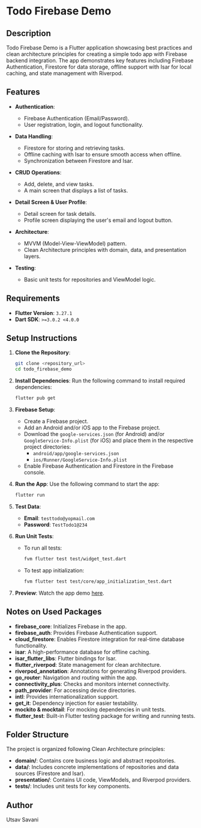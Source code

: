 # Todo Firebase Demo

## Description

Todo Firebase Demo is a Flutter application showcasing best practices and clean architecture principles for creating a simple todo app with Firebase backend integration. The app demonstrates key features including Firebase Authentication, Firestore for data storage, offline support with Isar for local caching, and state management with Riverpod.

## Features

- **Authentication**:
    - Firebase Authentication (Email/Password).
    - User registration, login, and logout functionality.

- **Data Handling**:
    - Firestore for storing and retrieving tasks.
    - Offline caching with Isar to ensure smooth access when offline.
    - Synchronization between Firestore and Isar.

- **CRUD Operations**:
    - Add, delete, and view tasks.
    - A main screen that displays a list of tasks.

- **Detail Screen & User Profile**:
    - Detail screen for task details.
    - Profile screen displaying the user's email and logout button.

- **Architecture**:
    - MVVM (Model-View-ViewModel) pattern.
    - Clean Architecture principles with domain, data, and presentation layers.

- **Testing**:
    - Basic unit tests for repositories and ViewModel logic.

## Requirements

- **Flutter Version**: `3.27.1`
- **Dart SDK**: `>=3.0.2 <4.0.0`

## Setup Instructions

1. **Clone the Repository**:
   ```bash
   git clone <repository_url>
   cd todo_firebase_demo
   ```

2. **Install Dependencies**:
   Run the following command to install required dependencies:
   ```bash
   flutter pub get
   ```

3. **Firebase Setup**:
    - Create a Firebase project.
    - Add an Android and/or iOS app to the Firebase project.
    - Download the `google-services.json` (for Android) and/or `GoogleService-Info.plist` (for iOS) and place them in the respective project directories:
        - `android/app/google-services.json`
        - `ios/Runner/GoogleService-Info.plist`
    - Enable Firebase Authentication and Firestore in the Firebase console.

4. **Run the App**:
   Use the following command to start the app:
   ```bash
   flutter run
   ```

5. **Test Data**:
    - **Email**: `testtodo@yopmail.com`
    - **Password**: `TestTodo1@234`

6. **Run Unit Tests**:
    - To run all tests:
      ```bash
      fvm flutter test test/widget_test.dart
      ```
    - To test app initialization:
      ```bash
      fvm flutter test test/core/app_initialization_test.dart
      ```

7. **Preview**:
   Watch the app demo [here](https://drive.google.com/file/d/1VUh5H7YS5b5QUx05JM2U22e76i8BeFUu/view?usp=sharing).

## Notes on Used Packages

- **firebase_core**: Initializes Firebase in the app.
- **firebase_auth**: Provides Firebase Authentication support.
- **cloud_firestore**: Enables Firestore integration for real-time database functionality.
- **isar**: A high-performance database for offline caching.
- **isar_flutter_libs**: Flutter bindings for Isar.
- **flutter_riverpod**: State management for clean architecture.
- **riverpod_annotation**: Annotations for generating Riverpod providers.
- **go_router**: Navigation and routing within the app.
- **connectivity_plus**: Checks and monitors internet connectivity.
- **path_provider**: For accessing device directories.
- **intl**: Provides internationalization support.
- **get_it**: Dependency injection for easier testability.
- **mockito & mocktail**: For mocking dependencies in unit tests.
- **flutter_test**: Built-in Flutter testing package for writing and running tests.

## Folder Structure

The project is organized following Clean Architecture principles:

- **domain/**: Contains core business logic and abstract repositories.
- **data/**: Includes concrete implementations of repositories and data sources (Firestore and Isar).
- **presentation/**: Contains UI code, ViewModels, and Riverpod providers.
- **tests/**: Includes unit tests for key components.

## Author

Utsav Savani

